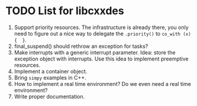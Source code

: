 # TODO List for libcxxdes

1. Support priority resources. The infrastructure is already there, you only need to figure out a nice way to delegate the `.priority()` to `co_with (x) {  }`.
2. final_suspend() should rethrow an exception for tasks?
3. Make interrupts with a generic interrupt parameter. Idea: store the exception object with interrupts. Use this idea to implement preemptive resources.
4. Implement a container object.
5. Bring `simpy` examples in C++.
6. How to implement a real time environment? Do we even need a real time environment?
7. Write proper documentation.
